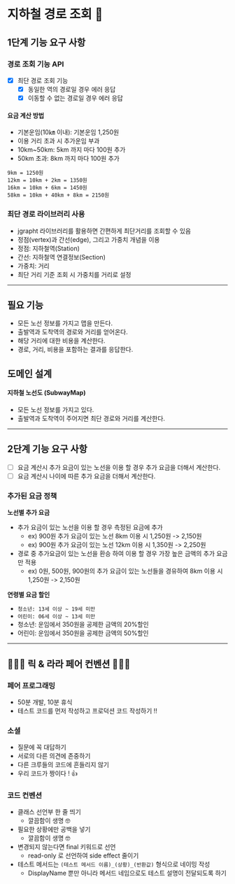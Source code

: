 # 지하철 경로 조회 🚈

## 1단계 기능 요구 사항

### 경로 조회 기능 API

- [x] 최단 경로 조회 기능
    - [x] 동일한 역의 경로일 경우 에러 응답
    - [x] 이동할 수 없는 경로일 경우 에러 응답

#### 요금 계산 방법

- 기본운임(10㎞ 이내): 기본운임 1,250원
- 이용 거리 초과 시 추가운임 부과
- 10km~50km: 5km 까지 마다 100원 추가
- 50km 초과: 8km 까지 마다 100원 추가

```
9km = 1250원
12km = 10km + 2km = 1350원
16km = 10km + 6km = 1450원
58km = 10km + 40km + 8km = 2150원
```

### 최단 경로 라이브러리 사용

- jgrapht 라이브러리를 활용하면 간편하게 최단거리를 조회할 수 있음
- 정점(vertex)과 간선(edge), 그리고 가중치 개념을 이용
- 정점: 지하철역(Station)
- 간선: 지하철역 연결정보(Section)
- 가중치: 거리
- 최단 거리 기준 조회 시 가중치를 거리로 설정

---

## 필요 기능

- 모든 노선 정보를 가지고 맵을 만든다.
- 출발역과 도착역의 경로와 거리를 얻어온다.
- 해당 거리에 대한 비용을 계산한다.
- 경로, 거리, 비용을 포함하는 결과를 응답한다.

## 도메인 설계

#### 지하철 노선도 (SubwayMap)

- 모든 노선 정보를 가지고 있다.
- 출발역과 도착역이 주어지면 최단 경로와 거리를 계산한다.

---

## 2단계 기능 요구 사항

- [ ] 요금 계산시 추가 요금이 있는 노선을 이용 할 경우 추가 요금을 더해서 계산한다.
- [ ] 요금 계산시 나이에 따른 추가 요금을 더해서 계산한다.

### 추가된 요금 정책
**노선별 추가 요금**
- 추가 요금이 있는 노선을 이용 할 경우 측정된 요금에 추가
  - ex) 900원 추가 요금이 있는 노선 8km 이용 시 1,250원 -> 2,150원
  - ex) 900원 추가 요금이 있는 노선 12km 이용 시 1,350원 -> 2,250원
- 경로 중 추가요금이 있는 노선을 환승 하여 이용 할 경우 가장 높은 금액의 추가 요금만 적용
  - ex) 0원, 500원, 900원의 추가 요금이 있는 노선들을 경유하여 8km 이용 시 1,250원 -> 2,150원 

**연령별 요금 할인**
- `청소년: 13세 이상 ~ 19세 미만`
- `어린이: 06세 이상 ~ 13세 미만`
- 청소년: 운임에서 350원을 공제한 금액의 20%할인 
- 어린이: 운임에서 350원을 공제한 금액의 50%할인


---

## 🧑🏻‍💻 릭 & 라라 페어 컨벤션 👩🏻‍💻

### 페어 프로그래밍

- 50분 개발, 10분 휴식
- 테스트 코드를 먼저 작성하고 프로덕션 코드 작성하기 !!

### 소셜

- 질문에 꼭 대답하기
- 서로의 다른 의견에 존중하기
- 다른 크루들의 코드에 흔들리지 않기
- 우리 코드가 짱이다 ! 👍

### 코드 컨벤션

- 클래스 선언부 한 줄 띄기
  - 깔끔함이 생명 🤓
- 필요한 상황에만 공백을 넣기
  - 깔끔함이 생명 🤓
- 변경되지 않는다면 final 키워드로 선언
  - read-only 로 선언하여 side effect 줄이기
- 테스트 메서드는 `(테스트 메서드 이름)_(상황)_(반환값)` 형식으로 네이밍 작성
  - DisplayName 뿐만 아니라 메서드 네임으로도 테스트 설명이 전달되도록 하기
